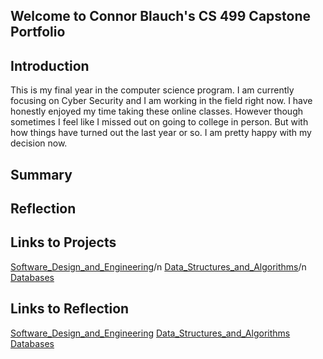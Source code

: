 ## Welcome to Connor Blauch's CS 499 Capstone Portfolio

## Introduction
This is my final year in the computer science program. I am currently focusing on Cyber Security and I am working
in the field right now. I have honestly enjoyed my time taking these online classes. However though sometimes I feel like I missed
out on going to college in person. But with how things have turned out the last year or so. I am pretty happy with my decision now.

## Summary

## Reflection

## Links to Projects
[Software_Design_and_Engineering](https://github.com/ConnorB123/ConnorB123.github.io/blob/main/Software%20Design%20and%20Engineering)/n
[Data_Structures_and_Algorithms](https://github.com/ConnorB123/ConnorB123.github.io/blob/main/Algorithms%20and%20Data%20Structure)/n
[Databases](https://github.com/ConnorB123/ConnorB123.github.io/blob/main/Databases)

## Links to Reflection
[Software_Design_and_Engineering](https://github.com/ConnorB123/ConnorB123.github.io/blob/main/enhancment%201.docx)
[Data_Structures_and_Algorithms](https://github.com/ConnorB123/ConnorB123.github.io/blob/main/enhancement%202.docx)
[Databases](https://github.com/ConnorB123/ConnorB123.github.io/blob/main/Databases)



